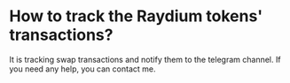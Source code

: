 # How to track the Raydium tokens' transactions?

It is tracking swap transactions and notify them to the telegram channel.
If you need any help, you can contact me.
